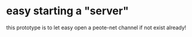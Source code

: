 # easy starting a "server"

this prototype is to let easy open a peote-net channel if not exist already!  
